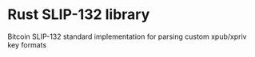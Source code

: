 # Rust SLIP-132 library

Bitcoin SLIP-132 standard implementation for parsing custom xpub/xpriv key 
formats